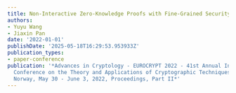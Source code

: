```yaml
---
title: Non-Interactive Zero-Knowledge Proofs with Fine-Grained Security
authors:
- Yuyu Wang
- Jiaxin Pan
date: '2022-01-01'
publishDate: '2025-05-18T16:29:53.953933Z'
publication_types:
- paper-conference
publication: '*Advances in Cryptology - EUROCRYPT 2022 - 41st Annual International
  Conference on the Theory and Applications of Cryptographic Techniques, Trondheim,
  Norway, May 30 - June 3, 2022, Proceedings, Part II*'
---
```

